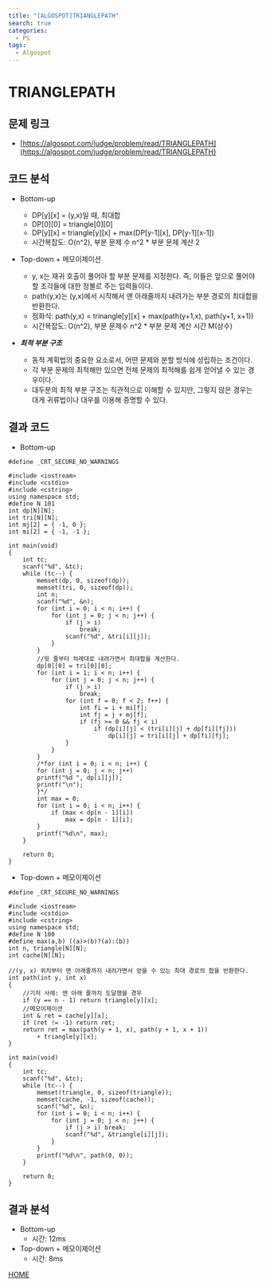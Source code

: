 ```yaml
---
title: "[ALGOSPOT]TRIANGLEPATH"
search: true
categories:
  - PS
tags:
  - Algospot
---
```


# TRIANGLEPATH

## 문제 링크
- [https://algospot.com/judge/problem/read/TRIANGLEPATH](https://algospot.com/judge/problem/read/TRIANGLEPATH)

## 코드 분석
- Bottom-up
  - DP[y][x] = (y,x)일 때, 최대합
  - DP[0][0] = triangle[0][0]
  - DP[y][x] = triangle[y][x] + max(DP[y-1][x], DP[y-1][x-1])
  - 시간복잡도: O(n^2), 부분 문제 수 n^2 * 부분 문제 계산 2

- Top-down + 메모이제이션
  - y, x는 재귀 호출이 풀어야 할 부분 문제를 지정한다. 즉, 이들은 앞으로 풀어야 할 조각들에 대한 정볼르 주는 입력들이다.
  - path(y,x)는 (y,x)에서 시작해서 맨 아래줄까지 내려가는 부분 경로의 최대합을 반환한다.
  - 점화식: path(y,x) = trinangle[y][x] + max(path(y+1,x), path(y+1, x+1))
  - 시간복잡도: O(n^2), 부분 문제수 n^2 * 부분 문제 계산 시간 M(상수)

- ___최적 부분 구조___
  - 동적 계획법의 중요한 요소로서, 어떤 문제와 분할 방식에 성립하는 조건이다.
  - 각 부분 문제의 최적해만 있으면 전체 문제의 최적해를 쉽게 얻어낼 수 있는 경우이다.
  - 대두분의 최적 부분 구조는 직관적으로 이해할 수 있지만, 그렇지 않은 경우는 대게 귀류법이나 대우를 이용해 증명할 수 있다.

## 결과 코드
- Bottom-up
```
#define _CRT_SECURE_NO_WARNINGS

#include <iostream>
#include <cstdio>
#include <cstring>
using namespace std;
#define N 101
int dp[N][N];
int tri[N][N];
int mj[2] = { -1, 0 };
int mi[2] = { -1, -1 };

int main(void)
{
	int tc;
	scanf("%d", &tc);
	while (tc--) {
		memset(dp, 0, sizeof(dp));
		memset(tri, 0, sizeof(dp));
		int n;
		scanf("%d", &n);
		for (int i = 0; i < n; i++) {
			for (int j = 0; j < n; j++) {
				if (j > i)
					break;
				scanf("%d", &tri[i][j]);
			}
		}
		//윗 줄부터 차례대로 내려가면서 최대합을 계산한다.
		dp[0][0] = tri[0][0];
		for (int i = 1; i < n; i++) {
			for (int j = 0; j < n; j++) {
				if (j > i)
					break;
				for (int f = 0; f < 2; f++) {
					int fi = i + mi[f];
					int fj = j + mj[f];
					if (fj >= 0 && fj < i)
						if (dp[i][j] < (tri[i][j] + dp[fi][fj]))
							dp[i][j] = tri[i][j] + dp[fi][fj];
				}
			}
		}
		/*for (int i = 0; i < n; i++) {
		for (int j = 0; j < n; j++)
		printf("%d ", dp[i][j]);
		printf("\n");
		}*/
		int max = 0;
		for (int i = 0; i < n; i++) {
			if (max < dp[n - 1][i])
				max = dp[n - 1][i];
		}
		printf("%d\n", max);
	}

	return 0;
}
```

- Top-down + 메모이제이션
```
#define _CRT_SECURE_NO_WARNINGS

#include <iostream>
#include <cstdio>
#include <cstring>
using namespace std;
#define N 100
#define max(a,b) ((a)>(b)?(a):(b))
int n, triangle[N][N];
int cache[N][N];

//(y, x) 위치부터 맨 아래줄까지 내려가면서 얻을 수 있는 최대 경로의 합을 반환한다.
int path(int y, int x)
{
	//기저 사례: 맨 아래 줄까지 도달했을 경우
	if (y == n - 1) return triangle[y][x];
	//메모이제이션
	int & ret = cache[y][x];
	if (ret != -1) return ret;
	return ret = max(path(y + 1, x), path(y + 1, x + 1))
		+ triangle[y][x];
}

int main(void)
{
	int tc;
	scanf("%d", &tc);
	while (tc--) {
		memset(triangle, 0, sizeof(triangle));
		memset(cache, -1, sizeof(cache));
		scanf("%d", &n);
		for (int i = 0; i < n; i++) {
			for (int j = 0; j < n; j++) {
				if (j > i) break;
				scanf("%d", &triangle[i][j]);
			}
		}
		printf("%d\n", path(0, 0));
	}

	return 0;
}
```

## 결과 분석
- Bottom-up
  - 시간: 12ms
- Top-down + 메모이제이션
  - 시간: 8ms

[HOME](https://codemcd.github.io/)

